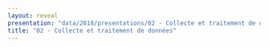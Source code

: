 ```yaml
---
layout: reveal
presentation: "data/2018/presentations/02 - Collecte et traitement de données.md"
title: "02 - Collecte et traitement de données"
---
```

